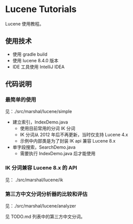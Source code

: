# Lucene Tutorials

Lucene 使用教程。

## 使用技术

- 使用 gradle build
- 使用 lucene 8.4.0 版本
- IDE 工具使用 IntelliJ IDEA

## 代码说明

### 最简单的使用

见：./src/marshal/lucene/simple

-  建立索引，IndexDemo.java
    - 使用目前常用的分词 IK 分词
    - IK 分词从 2012 年后不再更新，当时仅支持 Lucene 4.x
    - 示例中内部类是为了封装 IK api 兼容 Lucene 8.x
- 单字段搜索，SearchDemo.java
    - 需要执行 IndexDemo.java 后才能使用
    
### IK 分词兼容 Lucene 8.x 的 API

见： ./src/marshal/lucene/ik

### 第三方中文分词分析器的比较和评估

见：./src/marshal/lucene/analyzer
 
见 TODO.md 列表中的第三方中文分词。
